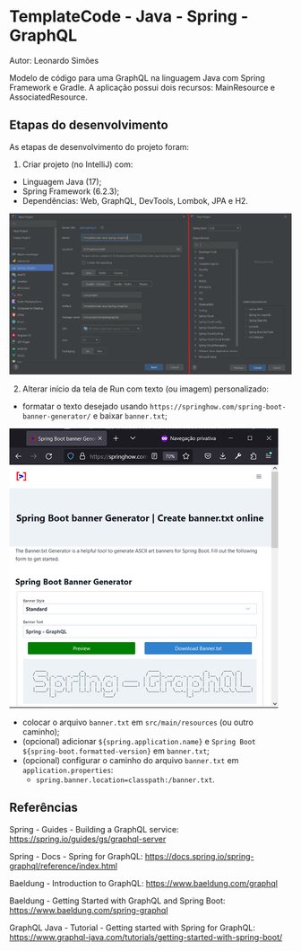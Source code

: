 # TemplateCode - Java - Spring - GraphQL
Autor: Leonardo Simões

Modelo de código para uma GraphQL na linguagem Java com Spring Framework e Gradle.
A aplicação possui dois recursos: MainResource e AssociatedResource.


## Etapas do desenvolvimento
As etapas de desenvolvimento do projeto foram:

1. Criar projeto (no IntelliJ) com:
- Linguagem Java (17);
- Spring Framework (6.2.3);
- Dependências: Web, GraphQL, DevTools, Lombok, JPA e H2.

![Image-01-IntelliJ](images/Image-01-IntelliJ.png)

2. Alterar início da tela de Run com texto (ou imagem) personalizado:
- formatar o texto desejado usando `https://springhow.com/spring-boot-banner-generator/` e baixar `banner.txt`;

![Image-02-BannerGenerator](images/Image-02-BannerGenerator.png)

- colocar o arquivo `banner.txt` em `src/main/resources` (ou outro caminho);
- (opcional) adicionar `${spring.application.name}` e `Spring Boot ${spring-boot.formatted-version}` em `banner.txt`;
- (opcional) configurar o caminho do arquivo `banner.txt` em `application.properties`:
    * `spring.banner.location=classpath:/banner.txt`.


## Referências
Spring - Guides - Building a GraphQL service:
https://spring.io/guides/gs/graphql-server

Spring - Docs - Spring for GraphQL:
https://docs.spring.io/spring-graphql/reference/index.html

Baeldung - Introduction to GraphQL:
https://www.baeldung.com/graphql

Baeldung - Getting Started with GraphQL and Spring Boot: 
https://www.baeldung.com/spring-graphql

GraphQL Java - Tutorial - Getting started with Spring for GraphQL: 
https://www.graphql-java.com/tutorials/getting-started-with-spring-boot/